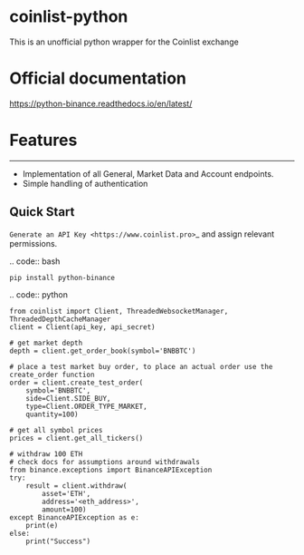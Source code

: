 # coinlist-python
This is an unofficial python wrapper for the Coinlist exchange

# Official documentation
  https://python-binance.readthedocs.io/en/latest/


# Features
--------

- Implementation of all General, Market Data and Account endpoints.
- Simple handling of authentication


Quick Start
-----------

`Generate an API Key <https://www.coinlist.pro>`_ and assign relevant permissions.


.. code:: bash

    pip install python-binance


.. code:: python

    from coinlist import Client, ThreadedWebsocketManager, ThreadedDepthCacheManager
    client = Client(api_key, api_secret)

    # get market depth
    depth = client.get_order_book(symbol='BNBBTC')

    # place a test market buy order, to place an actual order use the create_order function
    order = client.create_test_order(
        symbol='BNBBTC',
        side=Client.SIDE_BUY,
        type=Client.ORDER_TYPE_MARKET,
        quantity=100)

    # get all symbol prices
    prices = client.get_all_tickers()

    # withdraw 100 ETH
    # check docs for assumptions around withdrawals
    from binance.exceptions import BinanceAPIException
    try:
        result = client.withdraw(
            asset='ETH',
            address='<eth_address>',
            amount=100)
    except BinanceAPIException as e:
        print(e)
    else:
        print("Success")